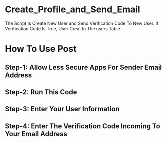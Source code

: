 # Create_Profile_and_Send_Email
The Script Is Create New User and Send Verification Code To New User. 
If Verification Code Is True, User Creat In The users Table.

# How To Use Post

## Step-1: Allow Less Secure Apps For Sender Email Address

## Step-2: Run This Code

## Step-3: Enter Your User Information

## Step-4: Enter The Verification Code Incoming To Your Email Address

         
